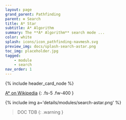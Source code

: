 ```yaml
---
layout: page
grand_parent: Pathfinding
parent: ⊚ Search
title: A* Star
subtitle: A* Algorithm
summary: The **A* Algorithm** search mode ...
color: white
splash: icons/icon_pathfinding-navmesh.svg
preview_img: docs/splash-search-astar.png
toc_img: placeholder.jpg
tagged: 
    - module
    - search
nav_order: 1
---
```


{% include header_card_node %}

[A* on Wikipedia](https://en.wikipedia.org/wiki/A*_search_algorithm)
{: .fs-5 .fw-400 }

{% include img a='details/modules/search-astar.png' %} 

> DOC TDB
{: .warning }
